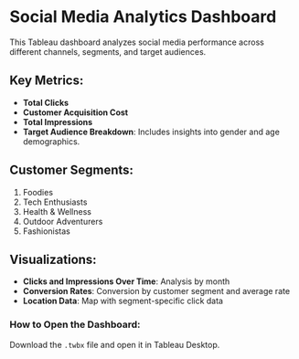 # Social Media Analytics Dashboard

This Tableau dashboard analyzes social media performance across different channels, segments, and target audiences. 

## Key Metrics:
- **Total Clicks**
- **Customer Acquisition Cost**
- **Total Impressions**
- **Target Audience Breakdown**: Includes insights into gender and age demographics.

## Customer Segments:
1. Foodies
2. Tech Enthusiasts
3. Health & Wellness
4. Outdoor Adventurers
5. Fashionistas

## Visualizations:
- **Clicks and Impressions Over Time**: Analysis by month
- **Conversion Rates**: Conversion by customer segment and average rate
- **Location Data**: Map with segment-specific click data

### How to Open the Dashboard:
Download the `.twbx` file and open it in Tableau Desktop.

